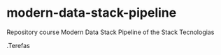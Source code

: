 # modern-data-stack-pipeline
Repository course Modern Data Stack Pipeline of the Stack Tecnologias

.Terefas
